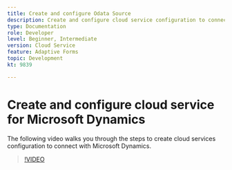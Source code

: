 ```yaml
---
title: Create and configure Odata Source
description: Create and configure cloud service configuration to connect with Microsoft Dynamics.
type: Documentation
role: Developer
level: Beginner, Intermediate
version: Cloud Service
feature: Adaptive Forms
topic: Development
kt: 9839

---
```

# Create and configure cloud service for Microsoft Dynamics


The following video walks you through the steps to create cloud services configuration to connect with Microsoft Dynamics.

>[!VIDEO](https://video.tv.adobe.com/v/340758?quality=12&learn=on)

